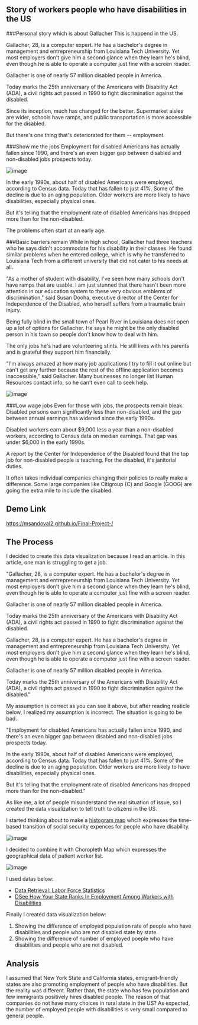 ## Story of workers people who have disabilities in the US
###Personal story which is about Gallacher
This is happend in the US.

Gallacher, 28, is a computer expert. He has a bachelor's degree in management and entrepreneurship from Louisiana Tech University. Yet most employers don't give him a second glance when they learn he's blind, even though he is able to operate a computer just fine with a screen reader.

Gallacher is one of nearly 57 million disabled people in America.

Today marks the 25th anniversary of the Americans with Disability Act (ADA), a civil rights act passed in 1990 to fight discrimination against the disabled.

Since its inception, much has changed for the better. Supermarket aisles are wider, schools have ramps, and public transportation is more accessible for the disabled.

But there's one thing that's deteriorated for them -- employment.

###Show me the jobs
Employment for disabled Americans has actually fallen since 1990, and there's an even bigger gap between disabled and non-disabled jobs prospects today. 

![image](https://i.imgur.com/ebBNEGg.jpg)

In the early 1990s, about half of disabled Americans were employed, according to Census data. Today that has fallen to just 41%. Some of the decline is due to an aging population. Older workers are more likely to have disabilities, especially physical ones.

But it's telling that the employment rate of disabled Americans has dropped more than for the non-disabled.

The problems often start at an early age.

###Basic barriers remain
While in high school, Gallacher had three teachers who he says didn't accommodate for his disability in their classes. He found similar problems when he entered college, which is why he transferred to Louisiana Tech from a different university that did not cater to his needs at all.

"As a mother of student with disability, I've seen how many schools don't have ramps that are usable. I am just stunned that there hasn't been more attention in our education system to these very obvious emblems of discrimination," said Susan Dooha, executive director of the Center for Independence of the Disabled, who herself suffers from a traumatic brain injury.

Being fully blind in the small town of Pearl River in Louisiana does not open up a lot of options for Gallacher. He says he might be the only disabled person in his town so people don't know how to deal with him.

The only jobs he's had are volunteering stints. He still lives with his parents and is grateful they support him financially.

"I'm always amazed at how many job applications I try to fill it out online but can't get any further because the rest of the offline application becomes inaccessible," said Gallacher. Many businesses no longer list Human Resources contact info, so he can't even call to seek help.

![image](https://i.imgur.com/bVeCYGJ.jpg)

###Low wage jobs
Even for those with jobs, the prospects remain bleak. Disabled persons earn significantly less than non-disabled, and the gap between annual earnings has widened since the early 1990s.

Disabled workers earn about $9,000 less a year than a non-disabled workers, according to Census data on median earnings. That gap was under $6,000 in the early 1990s.

A report by the Center for Independence of the Disabled found that the top job for non-disabled people is teaching. For the disabled, it's janitorial duties.

It often takes individual companies changing their policies to really make a difference. Some large companies like Citigroup (C) and Google (GOOG) are going the extra mile to include the disabled.


## Demo Link
https://msandoval2.github.io/Final-Project-/


## The Process
I decided to create this data visualization because I read an article. In this article, one man is struggling to get a job. 

"Gallacher, 28, is a computer expert. He has a bachelor's degree in management and entrepreneurship from Louisiana Tech University. Yet most employers don't give him a second glance when they learn he's blind, even though he is able to operate a computer just fine with a screen reader.

Gallacher is one of nearly 57 million disabled people in America.

Today marks the 25th anniversary of the Americans with Disability Act (ADA), a civil rights act passed in 1990 to fight discrimination against the disabled.

Gallacher, 28, is a computer expert. He has a bachelor's degree in management and entrepreneurship from Louisiana Tech University. Yet most employers don't give him a second glance when they learn he's blind, even though he is able to operate a computer just fine with a screen reader.

Gallacher is one of nearly 57 million disabled people in America.

Today marks the 25th anniversary of the Americans with Disability Act (ADA), a civil rights act passed in 1990 to fight discrimination against the disabled."

My assumption is correct as you can see it above, but after reading reaticle below, I realized my assumption is incorrect. The situation is going to be bad.

"Employment for disabled Americans has actually fallen since 1990, and there's an even bigger gap between disabled and non-disabled jobs prospects today.

In the early 1990s, about half of disabled Americans were employed, according to Census data. Today that has fallen to just 41%. Some of the decline is due to an aging population. Older workers are more likely to have disabilities, especially physical ones.

But it's telling that the employment rate of disabled Americans has dropped more than for the non-disabled."

As like me, a lot of people misunderstand the real situation of issue, so I created the data visualization to tell truth to citizens in the US.

I started thinking about to make a [histogram map](https://datavizcatalogue.com/methods/histogram.html) whcih expresses the time-based transition of social security expences for people who have disability.

![image](https://i.imgur.com/cChB6bb.png)

I decided to combine it with Choropleth Map which expresses the geographical data of patient worker list.

![image](https://i.imgur.com/U5HjU82.png)

I used datas below:

* [Data Retrieval: Labor Force Statistics](https://www.bls.gov/webapps/legacy/cpsatab6.htm)
* [DSee How Your State Ranks In Employment Among Workers with Disabilities](http://fortune.com/2017/02/28/disability-employment-rank/)

Finally I created data visualization below:
1. Showing the difference of employed population rate of people who have disabilities and people who are not disabled state by state.
2. Showing the difference of number of employed poeple who have disabilities and people who are not disabled.


## Analysis
I assumed that New York State and California states, emigrant-friendly states are also promoting employment of people who have disabilities. But the reality was different. Rather than, the state who has few population and few immigrants positively hires disabled people. The reason of that companies do not have many choices in rural state in the US? As expected, the number of employed people with disabilities is very small compared to general people.
